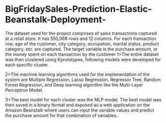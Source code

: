 # BigFridaySales-Prediction-Elastic-Beanstalk-Deployment-
The dataset used for the project comprises of sales transactions captured at a retail store. It has 550,068 rows and 12 columns. For each transaction row, age of the customer, city category, occupation, marital status, product category, etc. are captured. The target variable is the purchase amount,
or the money spent on each transaction by the customer
1>The entire dataset was then clustered using Kprototypes, following models were developed for each specific cluster.

2>The machine learning algorithms used for the implementation of the system are Multiple Regression, Lasso Regression, Regressor Tree, Random Forest Regression, and Deep learning algorithm like the Multi-Layer Perceptron Model.

3>The best model for each cluster was the MLP model. The best model was then saved in a binary format and exposed as a web application on the Amazon Beanstalk where users can input the variable values and predict the purchase amount for that combination of variables.
